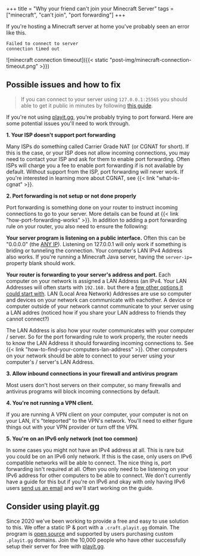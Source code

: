 +++
title = "Why your friend can't join your Minecraft Server"
tags = ["minecraft", "can't join", "port forwarding"]
+++


If you're hosting a Minecraft server at home you've probably seen an error like this.


```
Failed to connect to server
connection timed out
```

![minecraft connection timeout]({{< static "post-img/minecraft-connection-timeout.png" >}})

## Possible issues and how to fix

> If you can connect to your server using `127.0.0.1:25565` you should able to get it public in minutes by following [this guide](https://playit.gg/guides/minecraft-java#true%2Ctrue).

If you're not using [playit.gg](https://playit.gg), you're probably trying to port forward. Here are some potential issues you'll need to work through.

**1. Your ISP doesn't support port forwarding**

Many ISPs do something called Carrier Grade NAT (or CGNAT for short). If this is the case, or your ISP does not allow incoming connections, you may need to contact your ISP and ask for them to enable port forwarding. Often ISPs will charge you a fee to enable port forwarding if is not available by default. Without support from the ISP, port forwarding will never work. If you're interested in learning more about CGNAT, see {{< link "what-is-cgnat" >}}.

**2. Port forwarding is not setup or not done properly**

Port forwarding is something done on your router to instruct incoming connections to go to your server. More details can be found at {{< link "how-port-forwarding-works" >}}. In addition to adding a port forwarding rule on your router, you also need to ensure the following:

**Your server program is listening on a public interface.** Often this can be "0.0.0.0" (the [ANY IP](https://wikipedia.org/wiki/0.0.0.0)). Listening on 127.0.0.1 will only work if something is briding or tunneling the connection. Your computer's LAN IPv4 Address also works. If you're running a Minecraft Java server, having the `server-ip=` property blank should work. 

**Your router is forwarding to your server's address and port.** Each computer on your network is assigned a LAN Address (an IPv4. Your LAN Addresses will often starts with `192.168.` but there a [few other options it could start with](https://en.wikipedia.org/wiki/Private_network). LAN (Local Area Network) Addresses are use so computer and devices on your network can communicate with eachother. A device or computer outside of your network cannot communicate to your server using a LAN addres (noticed how if you share your LAN address to friends they cannot connect?)

The LAN Address is also how your router communicates with your computer / server. So for the port forwarding rule to work properly, the router needs to know the LAN Address it should forwarding incoming connections to. See {{< link "how-to-find-your-computers-lan-address" >}}. Other computers on your network should be able to connect to your server using your computer's / server's LAN Address.

**3. Allow inbound connections in your firewall and antivirus program**

Most users don't host servers on their computer, so many firewalls and antivirus programs will block incoming connections by default.

**4. You're not running a VPN client.**

If you are running A VPN client on your computer, your computer is not on your LAN, it's "teleported" to the VPN's network. You'll need to either figure things out with your VPN provider or turn off the VPN.

**5. You're on an IPv6 only network (not too common)**

In some cases you might not have an IPv4 address at all. This is rare but you could be on an IPv6 only network. If this is the case, only users on IPv6 compatible networks will be able to connect. The nice thing is, port forwarding isn't required at all. Often you only need to be listening on your IPv6 address for other computers to be able to connect. We don't currently have a guide for this but if you're on IPv6 and okay with only having IPv6 users [send us an email](mailto:support@playit.gg) and we'll start working on the guide.

## Consider using playit.gg

Since 2020 we've been working to provide a free and easy to use solution to this. We offer a static IP & port with a `.craft.playit.gg` domain. The program is [open source](https://github.com/playit-cloud/playit-agent) and supported by users purchasing custom `.playit.gg` domains. Join the 10,000 people who have other successfully setup their server for free with [playit.gg](https://playit.gg).

